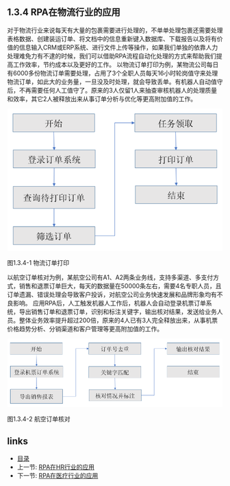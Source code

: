 ## 1.3.4 RPA在物流行业的应用

对于物流行业来说每天有大量的包裹需要进行处理的，不单单处理包裹还需要处理表格数据、创建装运订单、将文档中的信息重新键入数据库、下载报告以及将有价值的信息输入CRM或ERP系统、进行文件上传等操作，如果我们单独的依靠人力处理难免力有不逮的时候，我们可以借助RPA流程自动化处理的方式来帮助我们提高工作效率，节约成本以及更好的工作。
  以物流订单打印为例，某物流公司每日有6000多份物流订单需要处理，占用了3个全职人员每天16小时轮岗值守来处理物流订单，如此大的业务量，一旦没及时处理，就会导致丢单。有机器人自动值守后，不再需要任何人工值守了。原来的3人仅留1人来抽查审核机器人的处理质量和效率，其它2人被释放出来从事订单分析与优化等更高附加值的工作。

![](images/1.3.4-1.png)

图1.3.4-1 物流订单打印

以航空订单核对为例，某航空公司有A1、A2两条业务线，支持多渠道、多支付方式，销售和退票订单巨大，每天的数据量在50000条左右，需要4名专职人员，且订单遗漏、错误处理会导致客户投诉，对航空公司业务快速发展和品牌形象均有不良影响。
  应用RPA后，人工触发机器人工作后，机器人会自动登录机票订单系统，导出销售订单和退票订单，识别和标注关键字，输出核对结果，发送给业务人员。整体业务效率提升超过200倍，原来的4人已有3人完全释放出来，从事机票价格趋势分析、分销渠道和客户管理等更高附加值的工作。

![](images/1.3.4-2.png) 

图1.3.4-2 航空订单核对

## links
   * [目录](<preface.md>)
   * 上一节: [RPA在HR行业的应用](<01.3.3.md>)
   * 下一节: [RPA在医疗行业的应用](<01.3.5.md>)